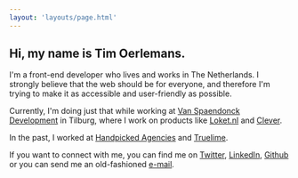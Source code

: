```yaml
---
layout: 'layouts/page.html'
---
```


## Hi, my name is Tim Oerlemans.

I'm a front-end developer who lives and works in The Netherlands. I strongly believe that the web should
                be
                for everyone, and therefore I'm trying to make it as accessible and user-friendly as possible.

Currently, I'm doing just that while working at [Van Spaendonck Development](https://www.vanspaendonck.nl/) in
                Tilburg, where I work on products like [Loket.nl](https://www.loket.nl)
                and [Clever](https://www.clever.nl/).

In the past, I worked at [Handpicked Agencies](https://www.handpickedagencies.com/en) and [Truelime](https://www.truelime.nl/).

If you want to connect with me, you can find me on [Twitter](https://www.twitter.com/timoerlemans), [LinkedIn](https://www.linkedin.com/in/timoerlemans/), [Github](https://www.github.com/timoerlemans/) or you can send me an old-fashioned [e-mail](mailto:tim@oerlemans.dev).
